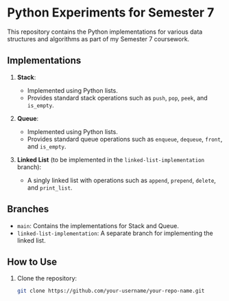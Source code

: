 # Python Experiments for Semester 7

This repository contains the Python implementations for various data structures and algorithms as part of my Semester 7 coursework.

## Implementations

1. **Stack**:
   - Implemented using Python lists.
   - Provides standard stack operations such as `push`, `pop`, `peek`, and `is_empty`.

2. **Queue**:
   - Implemented using Python lists.
   - Provides standard queue operations such as `enqueue`, `dequeue`, `front`, and `is_empty`.

3. **Linked List** (to be implemented in the `linked-list-implementation` branch):
   - A singly linked list with operations such as `append`, `prepend`, `delete`, and `print_list`.

## Branches

- `main`: Contains the implementations for Stack and Queue.
- `linked-list-implementation`: A separate branch for implementing the linked list.

## How to Use

1. Clone the repository:
   ```sh
   git clone https://github.com/your-username/your-repo-name.git
